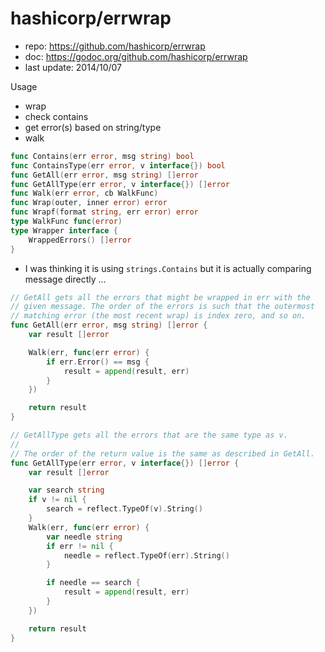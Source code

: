 # hashicorp/errwrap

- repo: https://github.com/hashicorp/errwrap
- doc: https://godoc.org/github.com/hashicorp/errwrap
- last update: 2014/10/07

Usage

- wrap
- check contains
- get error(s) based on string/type
- walk

````go
func Contains(err error, msg string) bool
func ContainsType(err error, v interface{}) bool
func GetAll(err error, msg string) []error
func GetAllType(err error, v interface{}) []error
func Walk(err error, cb WalkFunc)
func Wrap(outer, inner error) error
func Wrapf(format string, err error) error
type WalkFunc func(error)
type Wrapper interface {
    WrappedErrors() []error
}
````

- I was thinking it is using `strings.Contains` but it is actually comparing message directly ...

````go
// GetAll gets all the errors that might be wrapped in err with the
// given message. The order of the errors is such that the outermost
// matching error (the most recent wrap) is index zero, and so on.
func GetAll(err error, msg string) []error {
	var result []error

	Walk(err, func(err error) {
		if err.Error() == msg {
			result = append(result, err)
		}
	})

	return result
}
````

````go
// GetAllType gets all the errors that are the same type as v.
//
// The order of the return value is the same as described in GetAll.
func GetAllType(err error, v interface{}) []error {
	var result []error

	var search string
	if v != nil {
		search = reflect.TypeOf(v).String()
	}
	Walk(err, func(err error) {
		var needle string
		if err != nil {
			needle = reflect.TypeOf(err).String()
		}

		if needle == search {
			result = append(result, err)
		}
	})

	return result
}
````
